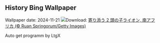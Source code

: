 ## History Bing Wallpaper
Wallpaper date: 2024-11-21
![](https://www.bing.com/th?id=OHR.LionCubs_JA-JP4693137175_UHD.jpg&w=1000)Download: [寄り添う 2 頭の子ライオン, 南アフリカ (© Ruan Springorum/Getty Images)](https://www.bing.com/th?id=OHR.LionCubs_JA-JP4693137175_UHD.jpg)

Auto get programm by LtgX

